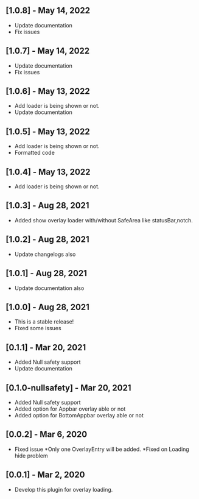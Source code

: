 ## [1.0.8] - May 14, 2022
* Update documentation
* Fix issues

## [1.0.7] - May 14, 2022
* Update documentation
* Fix issues

## [1.0.6] - May 13, 2022
* Add loader is being shown or not.
* Update documentation

## [1.0.5] - May 13, 2022
* Add loader is being shown or not.
* Formatted code

## [1.0.4] - May 13, 2022
* Add loader is being shown or not. 

## [1.0.3] - Aug 28, 2021
* Added show overlay loader with/without SafeArea like statusBar,notch.

## [1.0.2] - Aug 28, 2021
* Update changelogs also

## [1.0.1] - Aug 28, 2021
* Update documentation also

## [1.0.0] - Aug 28, 2021
* This is a stable release!
* Fixed some issues

## [0.1.1] - Mar 20, 2021
* Added Null safety support
* Update documentation

## [0.1.0-nullsafety] - Mar 20, 2021
* Added Null safety support
* Added option for Appbar overlay able or not
* Added option for BottomAppbar overlay able or not

## [0.0.2] - Mar 6, 2020
* Fixed issue
*Only one OverlayEntry will be added.
*Fixed on Loading hide problem

## [0.0.1] - Mar 2, 2020
* Develop this plugin for overlay loading.

